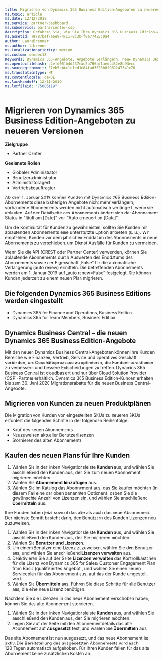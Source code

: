 ```yaml
---
title: Migrieren von Dynamics 365 Business Edition-Angeboten zu neueren Versionen | Partner Center
ms.topic: article
ms.date: 12/12/2018
ms.service: partner-dashboard
ms.subservice: partnercenter-csp
description: Erfahren Sie, wie Sie Ihre Dynamics 365 Business Edition-Angebote zu neueren Versionen migrieren, bevor Sie ablaufen.
ms.assetid: 79787bef-a6e9-4c11-8c3b-f0a77485c0a4
author: LauraBrenner
ms.author: labrenne
ms.localizationpriority: medium
ms.custom: seodec18
Keywords: Dynamics 365-Angebote, Angebote verlängern, neue Dynamics 365-SKUs
ms.openlocfilehash: d4efd051b4d237eac5b766ed1aedc432e8b93ecc
ms.sourcegitcommit: 07eb5eb6c1cfed1c84fad3626b8f989247341e70
ms.translationtype: MT
ms.contentlocale: de-DE
ms.lasthandoff: 12/11/2019
ms.locfileid: "75005119"
---
```

# <a name="migrate-dynamics-365-business-edition-offers-to-newer-versions"></a>Migrieren von Dynamics 365 Business Edition-Angeboten zu neueren Versionen 

**Zielgruppe**

- Partner Center

**Geeignete Rollen**
-   Globaler Administrator
-   Benutzeradministrator
-   Administratoragent
-   Vertriebsbeauftragter

Ab dem 1. Januar 2019 können Kunden mit Dynamics 365 Business Edition-Abonnements diese bisherigen Angebote nicht mehr verlängern; vorhandene Abonnements werden nicht automatisch verlängert, wenn sie ablaufen. Auf der Detailseite des Abonnements ändert sich der Abonnement Status in "läuft am [Date]" von "Auto erneuert on [Date]".

Um die Kontinuität für Kunden zu gewährleisten, sollten Sie Kunden mit ablaufenden Abonnements eine unterstützte Option anbieten (s. u.). Wir empfehlen, Kunden vor dem jährlichen Enddatum des Abonnements in neue Abonnements zu verschieben, um Dienst Ausfälle für Kunden zu vermeiden.

Wenn Sie die API (CREST oder Partner Center) verwenden, können Sie ablaufende Abonnements durch Auswerten des Enddatums des Abonnements sowie der Eigenschaft „False“ für die automatische Verlängerung (auto renew) ermitteln. Die betreffenden Abonnements werden am 1. Januar 2019 auf „auto renew=False“ festgelegt. Sie können Kunden jederzeit zu einem neuen Plan migrieren. 

## <a name="the-dynamics-365-business-editions-being-retired"></a>Die folgenden Dynamics 365 Business Editions werden eingestellt

- Dynamics 365 for Finance and Operations, Business Edition
- Dynamics 365 for Team Members, Business Edition

## <a name="dynamics-business-central---the-dynamics-365-business-edition-new-offers"></a>Dynamics Business Central – die neuen Dynamics 365 Business Edition-Angebote

Mit den neuen Dynamics Business Central-Angeboten können Ihre Kunden Bereiche wie Finanzen, Vertrieb, Service und operatives Geschäft verbinden, um Geschäftsprozesse zu optimieren, die Kundeninteraktionen zu verbessern und bessere Entscheidungen zu treffen. Dynamics 365 Business Central ist cloudbasiert und nur über Cloud Solution Provider (CSP)-Partner erhältlich.
Dynamics 365 Business Edition-Kunden erhalten bis zum 30. Juni 2020 Migrationsrabatte für die neuen Business Central-Angebote.

## <a name="transition-customers-to-new-product-plans"></a>Migrieren von Kunden zu neuen Produktplänen

 Die Migration von Kunden von eingestellten SKUs zu neueren SKUs erfordert die folgenden Schritte in der folgenden Reihenfolge:

- Kauf des neuen Abonnements
- Neuzuweisen aktueller Benutzerlizenzen
- Stornieren des alten Abonnements

## <a name="purchase-the-new-plan-for-your-customer"></a>Kaufen des neuen Plans für Ihre Kunden

1. Wählen Sie in der linken Navigationsleiste **Kunden** aus, und wählen Sie anschließend den Kunden aus, den Sie zum neuen Abonnement migrieren möchten.
2. Wählen Sie **Abonnement hinzufügen** aus.
3. Wählen Sie im Katalog das Abonnement aus, das Sie kaufen möchten (in diesem Fall eine der oben genannten Optionen), geben Sie die gewünschte Anzahl von Lizenzen ein, und wählen Sie anschließend **Übermitteln** aus. 

Ihre Kunden haben jetzt sowohl das alte als auch das neue Abonnement. Der nächste Schritt besteht darin, den Benutzern des Kunden Lizenzen neu zuzuweisen.

1. Wählen Sie in der linken Navigationsleiste **Kunden** aus, und wählen Sie anschließend den Kunden aus, den Sie migrieren möchten.
2. Wählen Sie **Benutzer und Lizenzen**.
3. Um einem Benutzer eine Lizenz zuzuweisen, wählen Sie den Benutzer aus, und wählen Sie anschließend **Lizenzen verwalten** aus. 
4. Deaktivieren Sie auf der Seite **Lizenzen verwalten** das Kontrollkästchen für die Lizenz von Dynamics 365 for Sales/ Customer Engagement Plan from Basic (qualifiziertes Angebot), und wählen Sie einen neuen Serviceplan für das Abonnement aus, auf das der Kunde umgestellt wird. 
5. Wählen Sie **Übermitteln** aus. Führen Sie diese Schritte für alle Benutzer aus, die eine neue Lizenz benötigen. 

Nachdem Sie die Lizenzen in das neue Abonnement verschoben haben, können Sie das alte Abonnement stornieren. 

1. Wählen Sie in der linken Navigationsleiste **Kunden** aus, und wählen Sie anschließend den Kunden aus, den Sie migrieren möchten.
2. Legen Sie auf der Seite mit den Abonnementdetails das alte Abonnement auf **Ausgesetzt** fest, und wählen Sie **Übermitteln** aus.

Das alte Abonnement ist nun ausgesetzt, und das neue Abonnement ist aktiv. Die Bereitstellung des ausgesetzten Abonnements wird nach 120 Tagen automatisch aufgehoben. Für Ihren Kunden fallen für das alte Abonnement keine zusätzlichen Kosten an.
